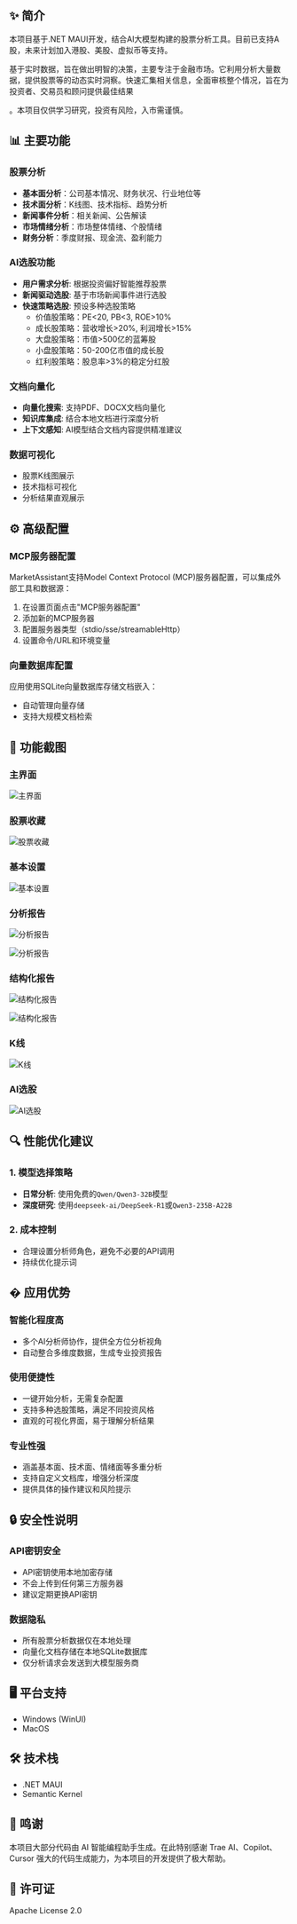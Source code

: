 ## ✨ 简介

本项目基于.NET MAUI开发，结合AI大模型构建的股票分析工具。目前已支持A股，未来计划加入港股、美股、虚拟币等支持。

基于实时数据，旨在做出明智的决策，主要专注于金融市场。它利用分析大量数据，提供股票等的动态实时洞察。快速汇集相关信息，全面审核整个情况，旨在为投资者、交易员和顾问提供最佳结果

。本项目仅供学习研究，投资有风险，入市需谨慎。

## 📊 主要功能

### 股票分析

- **基本面分析**：公司基本情况、财务状况、行业地位等
- **技术面分析**：K线图、技术指标、趋势分析
- **新闻事件分析**：相关新闻、公告解读
- **市场情绪分析**：市场整体情绪、个股情绪
- **财务分析**：季度财报、现金流、盈利能力
  
### AI选股功能
- **用户需求分析**: 根据投资偏好智能推荐股票
- **新闻驱动选股**: 基于市场新闻事件进行选股
- **快速策略选股**: 预设多种选股策略
  - 价值股策略：PE<20, PB<3, ROE>10%
  - 成长股策略：营收增长>20%, 利润增长>15%
  - 大盘股策略：市值>500亿的蓝筹股
  - 小盘股策略：50-200亿市值的成长股
  - 红利股策略：股息率>3%的稳定分红股

### 文档向量化

- **向量化搜索**: 支持PDF、DOCX文档向量化
- **知识库集成**: 结合本地文档进行深度分析
- **上下文感知**: AI模型结合文档内容提供精准建议

### 数据可视化

- 股票K线图展示
- 技术指标可视化
- 分析结果直观展示

## ⚙️ 高级配置

### MCP服务器配置
MarketAssistant支持Model Context Protocol (MCP)服务器配置，可以集成外部工具和数据源：

1. 在设置页面点击"MCP服务器配置"
2. 添加新的MCP服务器
3. 配置服务器类型（stdio/sse/streamableHttp）
4. 设置命令/URL和环境变量

### 向量数据库配置
应用使用SQLite向量数据库存储文档嵌入：
- 自动管理向量存储
- 支持大规模文档检索

## 📸 功能截图

### 主界面
![主界面](images/1.png)

### 股票收藏
![股票收藏](images/2.png)

### 基本设置
![基本设置](images/3.png)

### 分析报告
![分析报告](images/4-1.png)

![分析报告](images/4-2.png)

### 结构化报告 
![结构化报告](images/5-1.png)

![结构化报告](images/5-2.png)

### K线
![K线](images/6.png)

### AI选股
![AI选股](images/7.png)

## 🔍 性能优化建议

### 1. 模型选择策略
- **日常分析**: 使用免费的`Qwen/Qwen3-32B`模型
- **深度研究**: 使用`deepseek-ai/DeepSeek-R1`或`Qwen3-235B-A22B`

### 2. 成本控制
- 合理设置分析师角色，避免不必要的API调用
- 持续优化提示词

## � 应用优势

### 智能化程度高
- 多个AI分析师协作，提供全方位分析视角
- 自动整合多维度数据，生成专业投资报告

### 使用便捷性
- 一键开始分析，无需复杂配置
- 支持多种选股策略，满足不同投资风格
- 直观的可视化界面，易于理解分析结果

### 专业性强
- 涵盖基本面、技术面、情绪面等多重分析
- 支持自定义文档库，增强分析深度
- 提供具体的操作建议和风险提示

## 🔒 安全性说明

### API密钥安全
- API密钥使用本地加密存储
- 不会上传到任何第三方服务器
- 建议定期更换API密钥

### 数据隐私
- 所有股票分析数据仅在本地处理
- 向量化文档存储在本地SQLite数据库
- 仅分析请求会发送到大模型服务商
  
## 🖥️ 平台支持

- Windows (WinUI)
- MacOS

## 🛠️ 技术栈

- .NET MAUI
- Semantic Kernel
  
## 🙏 鸣谢

本项目大部分代码由 AI 智能编程助手生成。在此特别感谢 Trae AI、Copilot、Cursor 强大的代码生成能力，为本项目的开发提供了极大帮助。


## 📄 许可证

Apache License 2.0